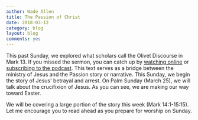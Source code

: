 ```yaml
---
author: Wade Allen
title: The Passion of Christ
date: 2018-03-12
category: blog
layout: blog
comments: yes
---
```

 
This past Sunday, we explored what scholars call the Olivet Discourse in Mark 13. If you missed the sermon, you can catch up by [watching online](http://fbcmuncie.org/video/2018/03/11/getting-ready) or [subscribing to the podcast](http://fbcmuncie.org/podcast/). This text serves as a bridge between the ministry of Jesus and the Passion story or narrative. This Sunday, we begin the story of Jesus' betrayal and arrest. On Palm Sunday (March 25), we will talk about the crucifixion of Jesus. As you can see, we are making our way toward Easter. 

We will be covering a large portion of the story this week (Mark 14:1-15:15). Let me encourage you to read ahead as you prepare for worship on Sunday. 



 
